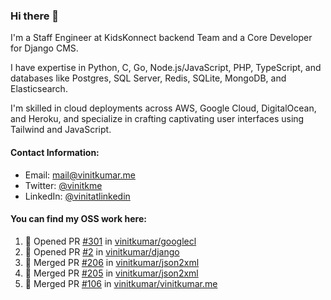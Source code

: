 ### Hi there 👋

I'm a Staff Engineer at KidsKonnect backend Team and a Core Developer for Django CMS.

I have expertise in Python, C, Go, Node.js/JavaScript, 
PHP, TypeScript, and databases like Postgres, SQL Server, Redis, 
SQLite, MongoDB, and Elasticsearch. 

I'm skilled in cloud deployments across AWS, Google Cloud, 
DigitalOcean, and Heroku, and specialize in crafting captivating 
user interfaces using Tailwind and JavaScript. 

#### Contact Information:

- Email: <a href="mailto:mail@vinitkumar.me">mail@vinitkumar.me</a>
- Twitter: [@vinitkme](https://twitter.com/vinitkme)
- LinkedIn: [@vinitatlinkedin](https://www.linkedin.com/in/vinitatlinkedin/)  

#### You can find my OSS work here:

<!--START_SECTION:activity-->
1. 💪 Opened PR [#301](https://github.com/vinitkumar/googlecl/pull/301) in [vinitkumar/googlecl](https://github.com/vinitkumar/googlecl)
2. 💪 Opened PR [#2](https://github.com/vinitkumar/django/pull/2) in [vinitkumar/django](https://github.com/vinitkumar/django)
3. 🎉 Merged PR [#206](https://github.com/vinitkumar/json2xml/pull/206) in [vinitkumar/json2xml](https://github.com/vinitkumar/json2xml)
4. 🎉 Merged PR [#205](https://github.com/vinitkumar/json2xml/pull/205) in [vinitkumar/json2xml](https://github.com/vinitkumar/json2xml)
5. 🎉 Merged PR [#106](https://github.com/vinitkumar/vinitkumar.me/pull/106) in [vinitkumar/vinitkumar.me](https://github.com/vinitkumar/vinitkumar.me)
<!--END_SECTION:activity-->

